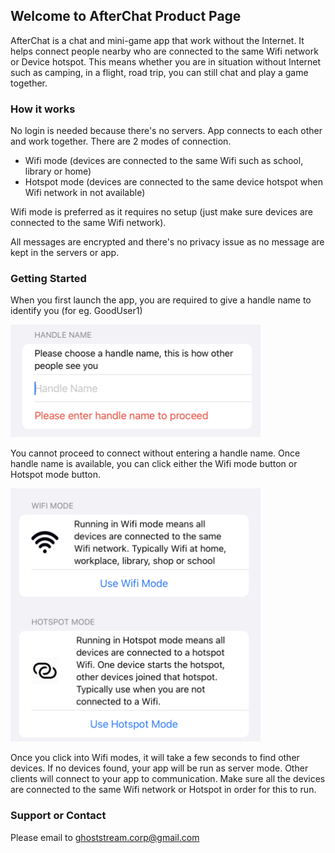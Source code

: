 ## Welcome to AfterChat Product Page

AfterChat is a chat and mini-game app that work without the Internet. It helps connect people nearby who are connected to the same Wifi network or Device hotspot. This means whether you are in situation without Internet such as camping, in a flight, road trip, you can still chat and play a game together. 


### How it works

No login is needed because there's no servers. App connects to each other and work together. There are 2 modes of connection.

- Wifi mode (devices are connected to the same Wifi such as school, library or home)
- Hotspot mode (devices are connected to the same device hotspot when Wifi network in not available)

Wifi mode is preferred as it requires no setup (just make sure devices are connected to the same Wifi network).

All messages are encrypted and there's no privacy issue as no message are kept in the servers or app.

### Getting Started

When you first launch the app, you are required to give a handle name to identify you (for eg. GoodUser1)

<img width="400" src="./handle.png" />

You cannot proceed to connect without entering a handle name. Once handle name is available, you can click either the Wifi mode button or Hotspot mode button. 

<img width="400" src="./modes.png" />

Once you click into Wifi modes, it will take a few seconds to find other devices. If no devices found, your app will be run as server mode. Other clients will connect to your app to communication. Make sure all the devices are connected to the same Wifi network or Hotspot in order for this to run.



### Support or Contact

Please email to ghoststream.corp@gmail.com
